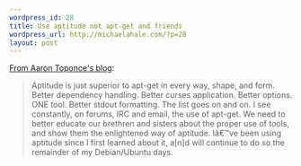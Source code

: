 ```yaml
--- 
wordpress_id: 28
title: Use aptitude not apt-get and friends
wordpress_url: http://michaelahale.com/?p=28
layout: post
---
```

<a href="http://pthree.org/2007/08/12/aptitude-vs-apt-get/">From Aaron Toponce's blog</a>:
<blockquote>Aptitude is just superior to apt-get in every way, shape, and form. Better dependency handling. Better curses application. Better options. ONE tool. Better stdout formatting. The list goes on and on. I see constantly, on forums, IRC and email, the use of apt-get. We need to better educate our brethren and sisters about the proper use of tools, and show them the enlightened way of aptitude. Iâ€™ve been using aptitude since I first learned about it, a[n]d will continue to do so the remainder of my Debian/Ubuntu days.</blockquote>


